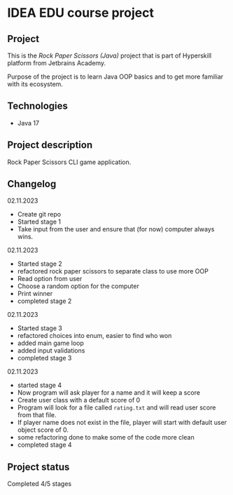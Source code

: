# IDEA EDU course project

## Project
This is the *Rock Paper Scissors (Java)* project that is part of Hyperskill platform from Jetbrains Academy.

Purpose of the project is to learn Java OOP basics and to get more familiar with its ecosystem.

## Technologies

- Java 17

## Project description
Rock Paper Scissors CLI game application.

## Changelog
02.11.2023
- Create git repo
- Started stage 1
- Take input from the user and ensure that (for now) computer always wins.

02.11.2023
- Started stage 2
- refactored rock paper scissors to separate class to use more OOP
- Read option from user
- Choose a random option for the computer
- Print winner
- completed stage 2

02.11.2023
- Started stage 3
- refactored choices into enum, easier to find who won
- added main game loop
- added input validations
- completed stage 3

02.11.2023
- started stage 4
- Now program will ask player for a name and it will keep a score
- Create user class with a default score of 0
- Program will look for a file called `rating.txt` and will read user score from that file.
- If player name does not exist in the file, player will start with default user object score of 0.
- some refactoring done to make some of the code more clean
- completed stage 4

## Project status

Completed 4/5 stages